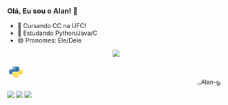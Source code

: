 ### Olá, Eu sou o Alan! 👋

- 🔭 Cursando CC na UFC!
- 🌱 Estudando Python/Java/C
- 😄 Pronomes: Ele/Dele

<div align="center">
  <a href="https://github.com/Alanzww">
  <img height="180em" src="https://github-readme-stats.vercel.app/api?username=alanzww&show_icons=true&theme=highcontrast&include_all_commits=true&count_private=true"/>
</div>
<div style="display: inline_block"><br>
  <img align="center" alt="Alan-Python" height="30" width="40" src="https://raw.githubusercontent.com/devicons/devicon/master/icons/python/python-original.svg">
</div>
  <img align="right" alt="Alan-gic" height="150" style="border-radius:50px;" src="https://1.bp.blogspot.com/--xHtxTWwcY4/VIcKFSOJR3I/AAAAAAAAL5k/zps_jvwjyQ0/s1600/yoshi%2B6.gif?width=676&height=676">
  
  ##
  
  <div> 
  <a href="https://instagram.com/alanzzw_" target="_blank"><img src="https://img.shields.io/badge/-Instagram-%23E4405F?style=for-the-badge&logo=instagram&logoColor=white" target="_blank"></a>
  <a href = "mailto:alandouglas116@gmail.com"><img src="https://img.shields.io/badge/-Gmail-%23333?style=for-the-badge&logo=gmail&logoColor=white" target="_blank"></a>
  <a href="https://www.linkedin.com/in/alan-douglas-608567228/" target="_blank"><img src="https://img.shields.io/badge/-LinkedIn-%230077B5?style=for-the-badge&logo=linkedin&logoColor=white" target="_blank"></a> 
  
</div>
